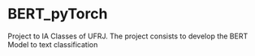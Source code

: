 # BERT_pyTorch
Project to IA Classes of UFRJ. The project consists to develop the BERT Model to text classification

